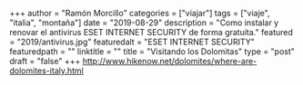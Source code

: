 +++
author = "Ramón Morcillo"
categories = ["viajar"]
tags = ["viaje", "italia", "montaña"]
date = "2019-08-29"
description = "Como instalar y renovar el antivirus ESET INTERNET SECURITY de forma gratuita."
featured = "2019/antivirus.jpg"
featuredalt = "ESET INTERNET SECURITY"
featuredpath = ""
linktitle = ""
title = "Visitando los Dolomitas"
type = "post"
draft = "false"
+++
http://www.hikenow.net/dolomites/where-are-dolomites-italy.html